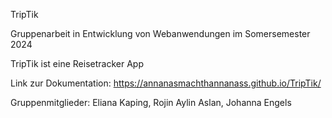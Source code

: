 TripTik

Gruppenarbeit in Entwicklung von Webanwendungen im Somersemester 2024

TripTik ist eine Reisetracker App

Link zur Dokumentation: https://annanasmachthannanass.github.io/TripTik/

Gruppenmitglieder:
Eliana Kaping,
Rojin Aylin Aslan,
Johanna Engels
